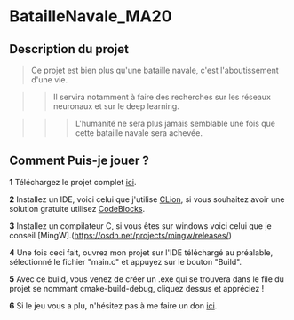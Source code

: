 
# BatailleNavale_MA20

## Description du projet

> Ce projet est bien plus qu'une bataille navale, c'est l'aboutissement d'une vie.

>> Il servira notamment à faire des recherches sur les réseaux neuronaux et sur le deep learning.

>>> L'humanité ne sera plus jamais semblable une fois que cette bataille navale sera achevée.

  

## Comment Puis-je jouer ?

  **1** Téléchargez le projet complet [ici](https://github.com/MaxenceMarinCPNV/BatailleNavale_MA20).

  **2** Installez un IDE, voici celui que j'utilise [CLion](https://www.jetbrains.com/clion/promo/?gclid=CjwKCAjwmKLzBRBeEiwACCVihldhEYDfQny_9mlKESCSiVf8C7UjgZywOP18ucJROcQ8OlgfFpbPbBoCcsEQAvD_BwE&gclsrc=aw.ds), si vous souhaitez avoir une solution gratuite utilisez [CodeBlocks](http://www.codeblocks.org/).
  	
  **3** Installez un compilateur C, si vous êtes sur windows voici celui que je conseil [MingW].(https://osdn.net/projects/mingw/releases/)

  **4** Une fois ceci fait, ouvrez mon projet sur l'IDE téléchargé au préalable, sélectionné le fichier "main.c" et appuyez sur le bouton "Build".

  **5** Avec ce build, vous venez de créer un .exe qui se trouvera dans le file du projet se nommant cmake-build-debug, cliquez dessus et appréciez !

**6** Si le jeu vous a plu, n'hésitez pas à me faire un don [ici](https://www.paypal.me/popbobsexdupe).

##
